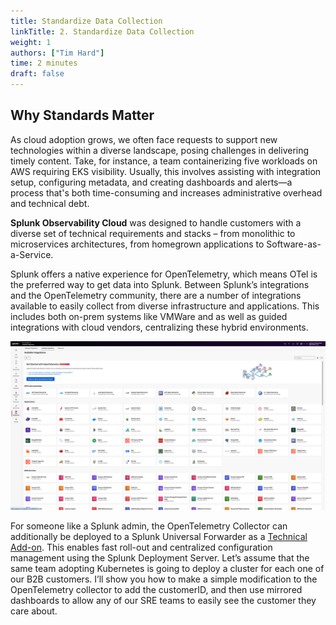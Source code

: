 ```yaml
---
title: Standardize Data Collection
linkTitle: 2. Standardize Data Collection
weight: 1
authors: ["Tim Hard"]
time: 2 minutes
draft: false
---
```


## Why Standards Matter

As cloud adoption grows, we often face requests to support new technologies within a diverse landscape, posing challenges in delivering timely content. Take, for instance, a team containerizing five workloads on AWS requiring EKS visibility. Usually, this involves assisting with integration setup, configuring metadata, and creating dashboards and alerts—a process that's both time-consuming and increases administrative overhead and technical debt.

**Splunk Observability Cloud** was designed to handle customers with a diverse set of technical requirements and stacks – from monolithic to microservices architectures, from homegrown applications to Software-as-a-Service.

Splunk offers a native experience for OpenTelemetry, which means OTel is the preferred way to get data into Splunk.
Between Splunk’s integrations and the OpenTelemetry community, there are a number of integrations available to easily collect from diverse infrastructure and applications. This includes both on-prem systems like VMWare and as well as guided integrations with cloud vendors, centralizing these hybrid environments.

![Splunk Observability Cloud Integrations](../images/integrations.png?width=50vw)

For someone like a Splunk admin, the OpenTelemetry Collector can additionally be deployed to a Splunk Universal Forwarder as a [Technical Add-on](https://splunkbase.splunk.com/app/7125). This enables fast roll-out and centralized configuration management using the Splunk Deployment Server.
Let’s assume that the same team adopting Kubernetes is going to deploy a cluster for each one of our B2B customers.  I’ll show you how to make a simple modification to the OpenTelemetry collector to add the customerID, and then use mirrored dashboards to allow any of our SRE teams to easily see the customer they care about.
